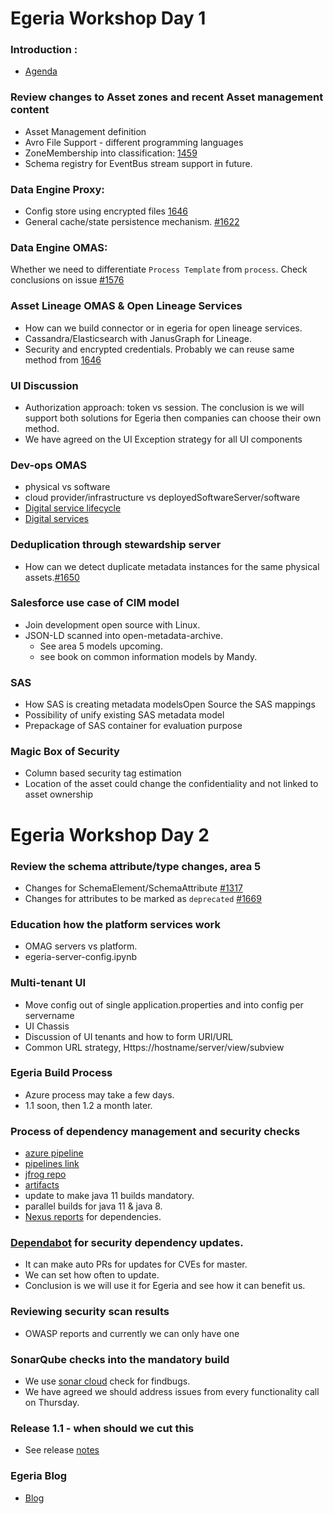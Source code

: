 # Egeria Workshop Day 1
### Introduction :
 - [Agenda](https://github.com/odpi/egeria/wiki/Egeria-Meeting-1st,-2nd-October-2019-@-Huizen,-Netherlands)

### Review changes to Asset zones and recent Asset management content
- Asset Management definition
- Avro File Support - different programming languages
- ZoneMembership into classification: [1459](https://github.com/odpi/egeria/issues/1459)
- Schema registry for EventBus stream support in future.
### Data Engine Proxy: 
- Config store using encrypted files [1646](https://github.com/odpi/egeria/issues/1646)
- General cache/state persistence mechanism. [\#1622](https://github.com/odpi/egeria/issues/1622) 
### Data Engine OMAS: 
Whether we need to differentiate `Process Template` from `process`. Check conclusions on issue [\#1576](https://github.com/odpi/egeria/issues/1576)
### Asset Lineage OMAS & Open Lineage Services
- How can we build connector or in egeria for open lineage services.
- Cassandra/Elasticsearch with JanusGraph for Lineage.
- Security and encrypted credentials. Probably we can reuse same method from [1646](https://github.com/odpi/egeria/issues/1646)
### UI Discussion
- Authorization approach: token vs session. The conclusion is we will support both solutions for Egeria then companies can choose their own method.
- We have agreed on the UI Exception strategy for all UI components
### Dev-ops OMAS
- physical vs software
- cloud provider/infrastructure vs deployedSoftwareServer/software
- [Digital service lifecycle](https://github.com/odpi/data-governance/tree/master/docs/data-privacy-pack#digital-service-lifecycle)
- [Digital services](https://github.com/odpi/data-governance/tree/master/docs/digital-services)
### Deduplication through stewardship server 
- How can we detect duplicate metadata instances for the same physical assets.[\#1650](https://github.com/odpi/egeria/issues/1650)
### Salesforce use case of CIM model
- Join development open source with Linux.
- JSON-LD scanned into open-metadata-archive.
   - See area 5 models upcoming.
   - see book on common information models by Mandy.
### SAS
- How SAS is creating metadata modelsOpen Source the SAS mappings
- Possibility of unify existing SAS metadata model 
- Prepackage of SAS container for evaluation purpose
### Magic Box of Security
- Column based security tag estimation
- Location of the asset could change the confidentiality and not linked to asset ownership

# Egeria Workshop Day 2
### Review the schema attribute/type changes, area 5
- Changes for SchemaElement/SchemaAttribute [\#1317](https://github.com/odpi/egeria/issues/1317)
- Changes for attributes to be marked as `deprecated` [\#1669](https://github.com/odpi/egeria/issues/1669)
### Education how the platform services work
- OMAG servers vs platform. 
- egeria-server-config.ipynb
### Multi-tenant UI
- Move config out of single application.properties and into config per servername
- UI Chassis
- Discussion of UI tenants and how to form URI/URL
- Common URL strategy, Https://hostname/server/view/subview
### Egeria Build Process
- Azure process may take a few days.
- 1.1 soon, then 1.2 a month later.
### Process of dependency management and security checks
- [azure pipeline](http://dev.azure.com/odpi/egeria)
- [pipelines link](https://dev.azure.com/odpi/egeria/_build)
- [jfrog repo](https://odpi.jfrog.io/odpi/egeria-snapshot/)
- [artifacts](https://odpi.jfrog.io/odpi/egeria-snapshot/org/odpi/egeria/)
- update to make java 11 builds mandatory.
- parallel builds for java 11 & java 8.
- [Nexus reports](https://nexus-iq.wl.linuxfoundation.org/assets/index.html#/applicationReport/odpi-egeria/7bc6f8a496d3444ea78a044d9ee1629d/policy)
    for dependencies.
### [Dependabot](https://dependabot.com/) for security dependency updates.
- It can make auto PRs for updates for CVEs for master.
- We can set how often to update.
- Conclusion is we will use it for Egeria and see how it can benefit us. 
### Reviewing security scan results
- OWASP reports and currently we can only have one 
### SonarQube checks into the mandatory build
- We use [sonar cloud](https://sonarcloud.io/dashboard?id=odpi_egeria) check for findbugs.
- We have agreed we should address issues from every functionality call on Thursday.
### Release 1.1 - when should we cut this
- See release [notes](https://egeria.odpi.org/release-notes/) 
### Egeria Blog
- [Blog](https://www.odpi.org/category/blog/egeria)

